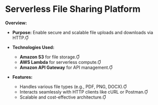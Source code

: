 # Serverless File Sharing Platform

**Overview:**

- **Purpose:** Enable secure and scalable file uploads and downloads via HTTP.

- **Technologies Used:**
  - **Amazon S3** for file storage.
  - **AWS Lambda** for serverless compute.
  - **Amazon API Gateway** for API management.

- **Features:**
  - Handles various file types (e.g., PDF, PNG, DOCX).
  - Interacts seamlessly with HTTP clients like cURL or Postman.
  - Scalable and cost-effective architecture.

